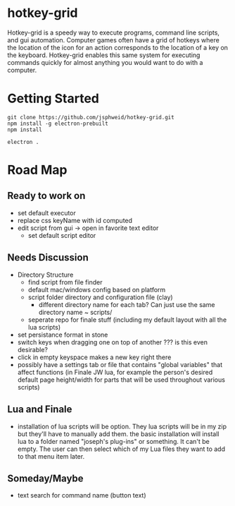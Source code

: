 # hotkey-grid

Hotkey-grid is a speedy way to execute programs, command line scripts, and gui automation. Computer games often have a grid of hotkeys where the location of the icon for an action corresponds to the location of a key on the keyboard. Hotkey-grid enables this same system for executing commands quickly for almost anything you would want to do with a computer.

# Getting Started

```
git clone https://github.com/jsphweid/hotkey-grid.git
npm install -g electron-prebuilt
npm install

electron .
```

# Road Map

## Ready to work on 

- set default executor
- replace css keyName with id computed
- edit script from gui -> open in favorite text editor
  - set default script editor

## Needs Discussion

- Directory Structure
  - find script from file finder
  - default mac/windows config based on platform
  - script folder directory and configuration file (clay)
    - different directory name for each tab? Can just use the same directory name ~ scripts/
  - seperate repo for finale stuff (including my default layout with all the lua scripts)
- set persistance format in stone
- switch keys when dragging one on top of another ??? is this even desirable?
- click in empty keyspace makes a new key right there
- possibly have a settings tab or file that contains "global variables" that affect functions (in Finale JW lua, for example the person's desired default page height/width for parts that will be used throughout various scripts)

## Lua and Finale

- installation of lua scripts will be option.  They lua scripts will be in my zip but they'll have to manually add them. the basic installation will install lua to a folder named "joseph's plug-ins" or something.  It can't be empty.  The user can then select which of my Lua files they want to add to that menu item later.

## Someday/Maybe

- text search for command name (button text)


